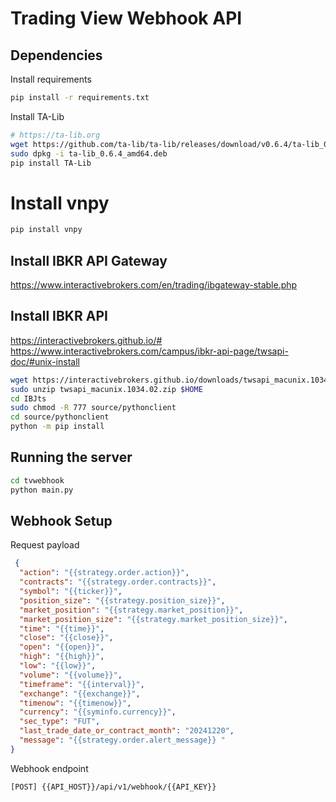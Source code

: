 # Trading View Webhook API

## Dependencies

Install requirements

```bash
pip install -r requirements.txt
```

Install TA-Lib

```bash
# https://ta-lib.org
wget https://github.com/ta-lib/ta-lib/releases/download/v0.6.4/ta-lib_0.6.4_amd64.deb
sudo dpkg -i ta-lib_0.6.4_amd64.deb
pip install TA-Lib
```

# Install vnpy

```bash
pip install vnpy
```

## Install IBKR API Gateway

https://www.interactivebrokers.com/en/trading/ibgateway-stable.php

## Install IBKR API

https://interactivebrokers.github.io/#
https://www.interactivebrokers.com/campus/ibkr-api-page/twsapi-doc/#unix-install

```bash
wget https://interactivebrokers.github.io/downloads/twsapi_macunix.1034.02.zip
sudo unzip twsapi_macunix.1034.02.zip $HOME
cd IBJts
sudo chmod -R 777 source/pythonclient
cd source/pythonclient
python -m pip install
```

## Running the server

```bash
cd tvwebhook
python main.py

```

## Webhook Setup

Request payload

```json
 {
  "action": "{{strategy.order.action}}",
  "contracts": "{{strategy.order.contracts}}",
  "symbol": "{{ticker}}",
  "position_size": "{{strategy.position_size}}",
  "market_position": "{{strategy.market_position}}",
  "market_position_size": "{{strategy.market_position_size}}",
  "time": "{{time}}",
  "close": "{{close}}",
  "open": "{{open}}",
  "high": "{{high}}",
  "low": "{{low}}",
  "volume": "{{volume}}",
  "timeframe": "{{interval}}",
  "exchange": "{{exchange}}",
  "timenow": "{{timenow}}",
  "currency": "{{syminfo.currency}}",
  "sec_type": "FUT",
  "last_trade_date_or_contract_month": "20241220",
  "message": "{{strategy.order.alert_message}} "
}
```

Webhook endpoint

```text
[POST] {{API_HOST}}/api/v1/webhook/{{API_KEY}}
```
